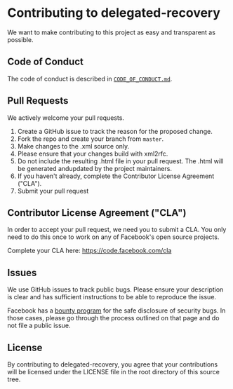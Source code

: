 # Contributing to delegated-recovery
We want to make contributing to this project as easy and transparent as
possible.

## Code of Conduct
The code of conduct is described in [`CODE_OF_CONDUCT.md`](CODE_OF_CONDUCT.md).

## Pull Requests
We actively welcome your pull requests.

1. Create a GitHub issue to track the reason for the proposed change.
2. Fork the repo and create your branch from `master`.
3. Make changes to the .xml source only.
4. Please ensure that your changes build with xml2rfc.
5. Do not include the resulting .html file in your pull request. The .html will
   be generated andupdated by the project maintainers. 
4. If you haven't already, complete the Contributor License Agreement ("CLA").
5. Submit your pull request

## Contributor License Agreement ("CLA")
In order to accept your pull request, we need you to submit a CLA. You only need
to do this once to work on any of Facebook's open source projects.

Complete your CLA here: <https://code.facebook.com/cla>

## Issues
We use GitHub issues to track public bugs. Please ensure your description is
clear and has sufficient instructions to be able to reproduce the issue.

Facebook has a [bounty program](https://www.facebook.com/whitehat/) for the safe
disclosure of security bugs. In those cases, please go through the process
outlined on that page and do not file a public issue.

## License
By contributing to delegated-recovery, you agree that your contributions will be licensed
under the LICENSE file in the root directory of this source tree.
